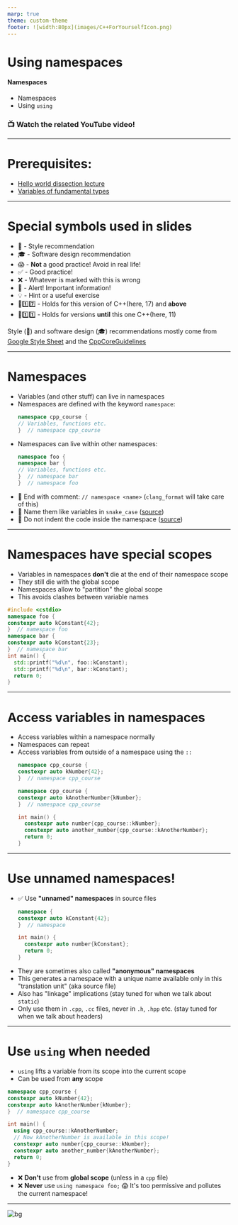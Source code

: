 ```yaml
---
marp: true
theme: custom-theme
footer: ![width:80px](images/C++ForYourselfIcon.png)
---
```


# Using namespaces
#### Namespaces
- Namespaces
- Using `using`

### 📺 Watch the related YouTube video! 

---
# Prerequisites:
- [Hello world dissection lecture](hello_world_dissection.md)
- [Variables of fundamental types](cpp_basic_types_and_variables.md)

---
# Special symbols used in slides
- 🎨 - Style recommendation
- 🎓 - Software design recommendation
- 😱 - **Not** a good practice! Avoid in real life!
- ✅ - Good practice!
- ❌ - Whatever is marked with this is wrong
- 🚨 - Alert! Important information!
- 💡 - Hint or a useful exercise
- 🔼1️⃣7️⃣ - Holds for this version of C++(here, 17) and **above**
- 🔽1️⃣1️⃣ - Holds for versions **until** this one C++(here, 11)

Style (🎨) and software design (🎓) recommendations mostly come from [Google Style Sheet](https://google.github.io/styleguide/cppguide.html) and the [CppCoreGuidelines](https://isocpp.github.io/CppCoreGuidelines/CppCoreGuidelines)

---
# Namespaces

- Variables (and other stuff) can live in namespaces
- Namespaces are defined with the keyword `namespace`:
  ```cpp
  namespace cpp_course {
  // Variables, functions etc.
  }  // namespace cpp_course
  ```
- Namespaces can live within other namespaces:
  ```cpp
  namespace foo {
  namespace bar {
  // Variables, functions etc.
  }  // namespace bar
  }  // namespace foo
  ```
- 🎨 End with comment: `// namespace <name>` 
  (`clang_format` will take care of this)
- 🎨 Name them like variables in `snake_case` ([source](https://google.github.io/styleguide/cppguide.html#Namespace_Names))
- 🎨 Do not indent the code inside the namespace ([source](https://google.github.io/styleguide/cppguide.html#Namespace_Formatting))

---
# Namespaces have special scopes
- Variables in namespaces **don't** die at the end of their namespace scope
- They still die with the global scope
- Namespaces allow to "partition" the global scope
- This avoids clashes between variable names
```cpp
#include <cstdio>
namespace foo {
constexpr auto kConstant{42};
}  // namespace foo
namespace bar {
constexpr auto kConstant{23};
}  // namespace bar
int main() {
  std::printf("%d\n", foo::kConstant);
  std::printf("%d\n", bar::kConstant);
  return 0;
}
```

---
# Access variables in namespaces

- Access variables within a namespace normally
- Namespaces can repeat
- Access variables from outside of a namespace using the `::`
  ```cpp
  namespace cpp_course {
  constexpr auto kNumber{42};
  }  // namespace cpp_course

  namespace cpp_course {
  constexpr auto kAnotherNumber{kNumber};
  }  // namespace cpp_course

  int main() {
    constexpr auto number{cpp_course::kNumber};
    constexpr auto another_number{cpp_course::kAnotherNumber};
    return 0;
  }
  ```
--- 
# Use unnamed namespaces!
- ✅ Use **"unnamed" namespaces** in source files
  ```cpp
  namespace {
  constexpr auto kConstant{42};
  }  // namespace

  int main() {
    constexpr auto number{kConstant};
    return 0;
  }
  ```
- They are sometimes also called **"anonymous" namespaces**
- This generates a namespace with a unique name available only in this "translation unit" (aka source file)
- Also has "linkage" implications 
  (stay tuned for when we talk about `static`)
- Only use them in `.cpp`, `.cc` files, never in `.h`, `.hpp` etc.
  (stay tuned for when we talk about headers)

---
# Use `using` when needed
- `using` lifts a variable from its scope into the current scope
- Can be used from **any** scope
```cpp
namespace cpp_course {
constexpr auto kNumber{42};
constexpr auto kAnotherNumber{kNumber};
}  // namespace cpp_course

int main() {
  using cpp_course::kAnotherNumber;
  // Now kAnotherNumber is available in this scope!
  constexpr auto number{cpp_course::kNumber};
  constexpr auto another_number{kAnotherNumber};
  return 0;
}
```
- :x: **Don't** use from **global scope** (unless in a `cpp` file)
- :x: **Never** use `using namespace foo;` 
  😱 It's too permissive and  pollutes the current namespace! 

---

![bg](https://fakeimg.pl/1280x1024/226699/fff/?text=Good%20luck!&font=bebas)
